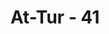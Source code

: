 ---
title: "At-Tur - 41"
no: 41
arabic_no: ٤١
ayah: اَمْ عِنْدَهُمُ الْغَيْبُ فَهُمْ يَكْتُبُوْنَۗ 
translation: "Ataukah di sisi mereka mempunyai (pengetahuan) tentang yang gaib lalu mereka menuliskannya?"
tafsir: "Selanjutnya dalam ayat ini Allah bertanya kepada mereka apakah mereka mempunyai ilmu gaib yang tidak diketahui manusia, yang mereka tulis untuk keperluan manusia? Kemudian mereka memberitahukannya kepada manusia semau mereka? Tidaklah mungkin mereka mempunyai ilmu gaib karena tidak ada yang mengetahui kegaiban langit dan bumi kecuali Allah. Qatadah berkata, ayat ini merupakan jawaban terhadap perkataan mereka bahwa mereka menunggu perputaran masa (kematian Muhammad sebelum mereka). Maka Allah menegaskan, apakah ada pada mereka pengetahuan tentang yang gaib sehingga mereka mengetahui bahwa Muhammad saw akan wafat sebelum mereka"
---